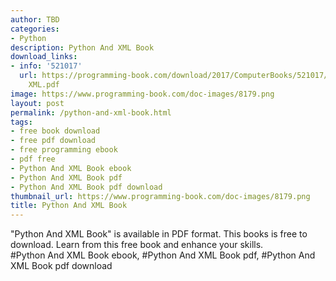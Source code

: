 ```yaml
---
author: TBD
categories:
- Python
description: Python And XML Book
download_links:
- info: '521017'
  url: https://programming-book.com/download/2017/ComputerBooks/521017/Python And
    XML.pdf
image: https://www.programming-book.com/doc-images/8179.png
layout: post
permalink: /python-and-xml-book.html
tags:
- free book download
- free pdf download
- free programming ebook
- pdf free
- Python And XML Book ebook
- Python And XML Book pdf
- Python And XML Book pdf download
thumbnail_url: https://www.programming-book.com/doc-images/8179.png
title: Python And XML Book
---
```


 
<div class="item-desc text-justify">
  "Python And XML Book" is available in PDF format. This books is free to download. Learn from this free book and enhance your skills.
  <br>
  #Python And XML Book ebook, #Python And XML Book pdf, #Python And XML Book pdf download
</div>